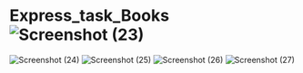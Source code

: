 # Express_task_Books![Screenshot (23)](https://user-images.githubusercontent.com/125362649/221849318-9796e274-6a15-420c-bd01-5fa9bf38691b.png)
![Screenshot (24)](https://user-images.githubusercontent.com/125362649/221849376-839898be-ed8d-4b8a-8919-a89cf72bdbf3.png)
![Screenshot (25)](https://user-images.githubusercontent.com/125362649/221849397-a15da8ac-f9d6-47fd-a2fb-dc6824e832ea.png)
![Screenshot (26)](https://user-images.githubusercontent.com/125362649/221849416-5442f841-5fca-4564-b77b-9f0842f8e257.png)
![Screenshot (27)](https://user-images.githubusercontent.com/125362649/221849435-81310185-9ce9-44ca-88b2-be297372d1ae.png)
